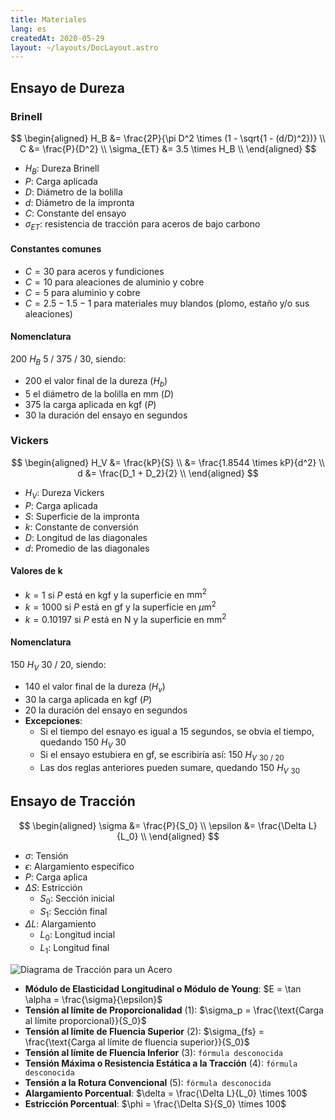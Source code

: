 ```yaml
---
title: Materiales
lang: es
createdAt: 2020-05-29
layout: ~/layouts/DocLayout.astro
---
```


<!-- toc -->

## Ensayo de Dureza

### Brinell

$$
\begin{aligned}
H_B         &= \frac{2P}{\pi D^2 \times (1 - \sqrt{1 - (d/D)^2})} \\
C           &= \frac{P}{D^2}                                      \\
\sigma_{ET} &= 3.5 \times H_B                                     \\
\end{aligned}
$$

- $H_B$: Dureza Brinell
- $P$: Carga aplicada
- $D$: Diámetro de la bolilla
- $d$: Diámetro de la impronta
- $C$: Constante del ensayo
- $\sigma_{ET}$: resistencia de tracción para aceros de bajo carbono

#### Constantes comunes

- $C = 30$ para aceros y fundiciones
- $C = 10$ para aleaciones de aluminio y cobre
- $C = 5$ para aluminio y cobre
- $C = 2.5 - 1.5 - 1$ para materiales muy blandos (plomo, estaño y/o sus aleaciones)

#### Nomenclatura

$200\ H_B\  5\ /\ 375\ /\ 30$, siendo:

- $200$ el valor final de la dureza ($H_b$)
- $5$ el diámetro de la bolilla en $\text{mm}$ ($D$)
- $375$ la carga aplicada en $\text{kgf}$ ($P$)
- $30$ la duración del ensayo en segundos

### Vickers

$$
\begin{aligned}
H_V &= \frac{kP}{S}                 \\
    &= \frac{1.8544 \times kP}{d^2} \\
d   &= \frac{D_1 + D_2}{2}          \\
\end{aligned}
$$

- $H_V$: Dureza Vickers
- $P$: Carga aplicada
- $S$: Superficie de la impronta
- $k$: Constante de conversión
- $D$: Longitud de las diagonales
- $d$: Promedio de las diagonales

#### Valores de k

- $k = 1$ si $P$ está en $\text{kgf}$ y la superficie en $\text{mm}^2$
- $k = 1000$ si $P$ está en $\text{gf}$ y la superficie en $\mu\text{m}^2$
- $k = 0.10197$ si $P$ está en $\text{N}$ y la superficie en $\text{mm}^2$

#### Nomenclatura

$150\ H_V\ 30\ /\ 20$, siendo:

- $140$ el valor final de la dureza ($H_v$)
- $30$ la carga aplicada en $\text{kgf}$ ($P$)
- $20$ la duración del ensayo en segundos
- **Excepciones**:
  - Si el tiempo del esnayo es igual a 15 segundos, se obvia el tiempo, quedando $150\ H_V\ 30$
  - Si el ensayo estubiera en $\text{gf}$, se escribiría así: $150\ H_V\ _{30\ /\ 20}$
  - Las dos reglas anteriores pueden sumare, quedando $150\ H_V\ _{30}$

## Ensayo de Tracción

$$
\begin{aligned}
\sigma    &= \frac{P}{S_0}        \\
\epsilon  &= \frac{\Delta L}{L_0} \\
\end{aligned}
$$

- $\sigma$: Tensión
- $\epsilon$: Alargamiento específico
- $P$: Carga aplica
- $\Delta S$: Estricción
  - $S_0$: Sección inicial
  - $S_1$: Sección final
- $\Delta L$: Alargamiento
  - $L_0$: Longitud incial
  - $L_1$: Longitud final

![Diagrama de Tracción para un Acero](/images/materiales-5/traccion-acero.png)

- **Módulo de Elasticidad Longitudinal o Módulo de Young**: $E = \tan \alpha = \frac{\sigma}{\epsilon}$
- **Tensión al límite de Proporcionalidad** (1): $\sigma_p = \frac{\text{Carga al límite proporcional}}{S_0}$
- **Tensión al límite de Fluencia Superior** (2): $\sigma_{fs} = \frac{\text{Carga al límite de fluencia superior}}{S_0}$
- **Tensión al límite de Fluencia Inferior** (3): `fórmula desconocida`
- **Tensión Máxima o Resistencia Estática a la Tracción** (4): `fórmula desconocida`
- **Tensión a la Rotura Convencional** (5): `fórmula desconocida`
- **Alargamiento Porcentual**: $\delta = \frac{\Delta L}{L_0} \times 100$
- **Estricción Porcentual**: $\phi = \frac{\Delta S}{S_0} \times 100$
